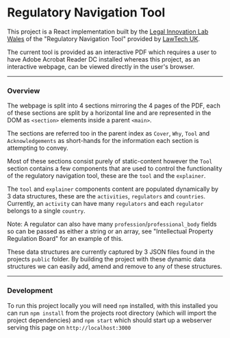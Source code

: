 # Regulatory Navigation Tool

This project is a React implementation built by the [Legal Innovation Lab Wales](https://legaltech.wales/) of the 
"Regulatory Navigation Tool" provided by [LawTech UK](https://technation.io/lawtech-uk-resources/).

The current tool is provided as an interactive PDF which requires a user to have Adobe Acrobat Reader DC installed 
whereas this project, as an interactive webpage, can be viewed directly in the user's browser.

---

### Overview

The webpage is split into 4 sections mirroring the 4 pages of the PDF, each of these sections are split by a horizontal
line and are represented in the DOM as `<section>` elements inside a parent `<main>`.

The sections are referred too in the parent index as `Cover`, `Why`, `Tool` and `Acknowledgements` as short-hands for 
the information each section is attempting to convey.

Most of these sections consist purely of static-content however the `Tool` section contains a few components that are
used to control the functionality of the regulatory navigation tool, these are the `tool` and the `explainer`.

The `tool` and `explainer` components content are populated dynamically by 3 data structures, these are the `activities`, 
`regulators` and `countries`. Currently, an `activity` can have many `regulators` and each `regulator` belongs to a single 
`country`.

Note: A regulator can also have many `profession`/`professional_body` fields so can be passed as either a string or an
array, see "Intellectual Property Regulation Board" for an example of this.

These data structures are currently captured by 3 JSON files found in the projects `public` folder. By building the 
project with these dynamic data structures we can easily add, amend and remove to any of these structures.

---

### Development

To run this project locally you will need `npm` installed, with this installed you can run `npm install` from the 
projects root directory (which will import the project dependencies) and `npm start` which should start up a webserver 
serving this page on `http://localhost:3000`